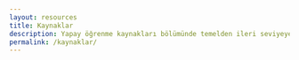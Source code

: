 ```yaml
---
layout: resources
title: Kaynaklar
description: Yapay öğrenme kaynakları bölümünde temelden ileri seviyeye öğretici bir çok materyal bulacaksınız. 
permalink: /kaynaklar/
---
```

